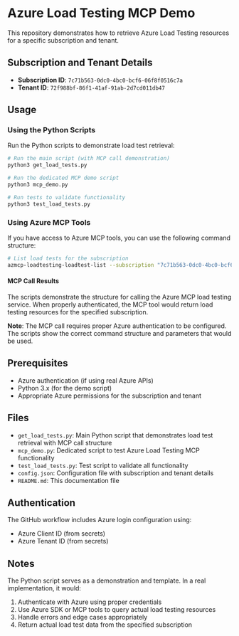 # Azure Load Testing MCP Demo

This repository demonstrates how to retrieve Azure Load Testing resources for a specific subscription and tenant.

## Subscription and Tenant Details

- **Subscription ID**: `7c71b563-0dc0-4bc0-bcf6-06f8f0516c7a`
- **Tenant ID**: `72f988bf-86f1-41af-91ab-2d7cd011db47`

## Usage

### Using the Python Scripts

Run the Python scripts to demonstrate load test retrieval:

```bash
# Run the main script (with MCP call demonstration)
python3 get_load_tests.py

# Run the dedicated MCP demo script
python3 mcp_demo.py

# Run tests to validate functionality
python3 test_load_tests.py
```

### Using Azure MCP Tools

If you have access to Azure MCP tools, you can use the following command structure:

```bash
# List load tests for the subscription
azmcp-loadtesting-loadtest-list --subscription "7c71b563-0dc0-4bc0-bcf6-06f8f0516c7a" --tenant "72f988bf-86f1-41af-91ab-2d7cd011db47"
```

#### MCP Call Results

The scripts demonstrate the structure for calling the Azure MCP load testing service. When properly authenticated, the MCP tool would return load testing resources for the specified subscription.

**Note**: The MCP call requires proper Azure authentication to be configured. The scripts show the correct command structure and parameters that would be used.

## Prerequisites

- Azure authentication (if using real Azure APIs)
- Python 3.x (for the demo script)
- Appropriate Azure permissions for the subscription and tenant

## Files

- `get_load_tests.py`: Main Python script that demonstrates load test retrieval with MCP call structure
- `mcp_demo.py`: Dedicated script to test Azure Load Testing MCP functionality
- `test_load_tests.py`: Test script to validate all functionality
- `config.json`: Configuration file with subscription and tenant details
- `README.md`: This documentation file

## Authentication

The GitHub workflow includes Azure login configuration using:
- Azure Client ID (from secrets)
- Azure Tenant ID (from secrets)

## Notes

The Python script serves as a demonstration and template. In a real implementation, it would:
1. Authenticate with Azure using proper credentials
2. Use Azure SDK or MCP tools to query actual load testing resources
3. Handle errors and edge cases appropriately
4. Return actual load test data from the specified subscription